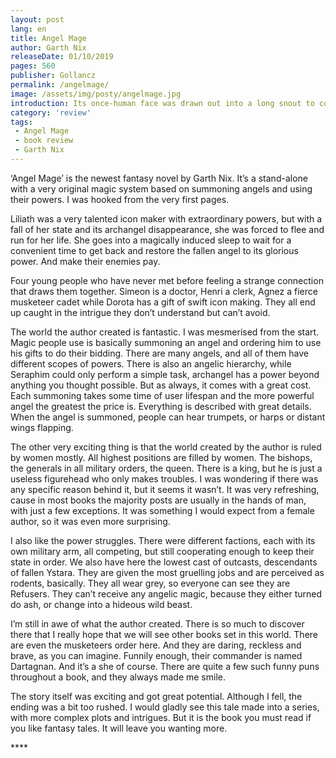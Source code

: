 ```yaml
---
layout: post
lang: en
title: Angel Mage
author: Garth Nix
releaseDate: 01/10/2019
pages: 560
publisher: Gollancz
permalink: /angelmage/
image: /assets/img/posty/angelmage.jpg
introduction: Its once-human face was drawn out into a long snout to contain the toothy jaw lined with double row of small but enormously sharp teeth; its arms were short but very thick and muscular end ended in claws.
category: 'review'
tags:
 - Angel Mage
 - book review
 - Garth Nix
---
```


  ‘Angel Mage’ is the newest fantasy novel by Garth Nix. It’s a stand-alone with a very original magic system based on summoning angels and using their powers. I was hooked from the very first pages.

  Liliath was a very talented icon maker with extraordinary powers, but with a fall of her state and its archangel disappearance, she was forced to flee and run for her life. She goes into a magically induced sleep to wait for a convenient time to get back and restore the fallen angel to its glorious power. And make their enemies pay.

  Four young people who have never met before feeling a strange connection that draws them together. Simeon is a doctor, Henri a clerk, Agnez a fierce musketeer cadet while Dorota has a gift of swift icon making. They all end up caught in the intrigue they don’t understand but can’t avoid.

  The world the author created is fantastic. I was mesmerised from the start. Magic people use is basically summoning an angel and ordering him to use his gifts to do their bidding. There are many angels, and all of them have different scopes of powers. There is also an angelic hierarchy, while Seraphim could only perform a simple task, archangel has a power beyond anything you thought possible. But as always, it comes with a great cost. Each summoning takes some time of user lifespan and the more powerful angel the greatest the price is. Everything is described with great details. When the angel is summoned, people can hear trumpets, or harps or distant wings flapping.

  The other very exciting thing is that the world created by the author is ruled by women mostly. All highest positions are filled by women. The bishops, the generals in all military orders, the queen. There is a king, but he is just a useless figurehead who only makes troubles. I was wondering if there was any specific reason behind it, but it seems it wasn’t. It was very refreshing, cause in most books the majority posts are usually in the hands of man, with just a few exceptions. It was something I would expect from a female author, so it was even more surprising.

  I also like the power struggles. There were different factions, each with its own military arm, all competing, but still cooperating enough to keep their state in order. We also have here the lowest cast of outcasts, descendants of fallen Ystara. They are given the most gruelling jobs and are perceived as rodents, basically. They all wear grey, so everyone can see they are Refusers. They can’t receive any angelic magic, because they either turned do ash, or change into a hideous wild beast.

  I’m still in awe of what the author created. There is so much to discover there that I really hope that we will see other books set in this world. There are even the musketeers order here. And they are daring, reckless and brave, as you can imagine. Funnily enough, their commander is named Dartagnan. And it’s a she of course. There are quite a few such funny puns throughout a book, and they always made me smile.

  The story itself was exciting and got great potential. Although I fell, the ending was a bit too rushed. I would gladly see this tale made into a series, with more complex plots and intrigues. But it is the book you must read if you like fantasy tales. It will leave you wanting more.

  \*\*\*\*
